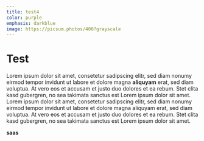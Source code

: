 ```yaml
---
title: test4
color: purple
emphasis: darkblue
image: https://picsum.photos/400?grayscale
---
```


# Test

Lorem ipsum dolor sit amet, consetetur sadipscing elitr, sed diam nonumy eirmod tempor invidunt ut labore et dolore magna **aliquyam** erat, sed diam voluptua. At vero eos et accusam et justo duo dolores et ea rebum. Stet clita kasd gubergren, no sea takimata sanctus est Lorem ipsum dolor sit amet. Lorem ipsum dolor sit amet, consetetur sadipscing elitr, sed diam nonumy eirmod tempor invidunt ut labore et dolore magna aliquyam erat, sed diam voluptua. At vero eos et accusam et justo duo dolores et ea rebum. Stet clita kasd gubergren, no sea takimata sanctus est Lorem ipsum dolor sit amet.

**saas**